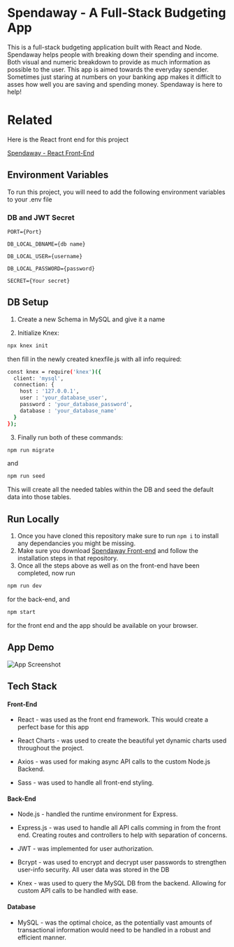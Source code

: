 # Spendaway - A Full-Stack Budgeting App

This is a full-stack budgeting application built with React and Node. Spendaway helps people with breaking down their
spending and income. Both visual and numeric breakdown to provide as much information as possible to the user.
This app is aimed towards the everyday spender. Sometimes just staring at numbers on your banking app makes it
difficlt to asses how well you are saving and spending money. Spendaway is here to help!

# Related

Here is the React front end for this project

[Spendaway - React Front-End](https://github.com/Danko2111/Spendaway)

## Environment Variables

To run this project, you will need to add the following environment variables to your .env file

### DB and JWT Secret

`PORT={Port}`

`DB_LOCAL_DBNAME={db name}`

`DB_LOCAL_USER={username}`

`DB_LOCAL_PASSWORD={password}`

`SECRET={Your secret}`

## DB Setup

1. Create a new Schema in MySQL and give it a name

2. Initialize Knex:

```bash
npx knex init
```

then fill in the newly created knexfile.js with all info required:

```bash
const knex = require('knex')({
  client: 'mysql',
  connection: {
    host : '127.0.0.1',
    user : 'your_database_user',
    password : 'your_database_password',
    database : 'your_database_name'
  }
});
```

3. Finally run both of these commands:

```bash
npm run migrate
```

and

```bash
npm run seed
```

This will create all the needed tables within the DB and seed the default data into those tables.

## Run Locally

1. Once you have cloned this repository make sure to run `npm i` to install any dependancies you might be missing.
2. Make sure you download [Spendaway Front-end](https://github.com/Danko2111/Spendaway) and follow the installation steps in that repository.
3. Once all the steps above as well as on the front-end have been completed, now run

```bash
npm run dev
```

for the back-end, and

```bash
npm start
```

for the front end and the app should be available on your browser.

## App Demo

![App Screenshot](https://via.placeholder.com/468x300?text=App+Screenshot+Here)

## Tech Stack

#### Front-End

- React - was used as the front end framework. This would create a perfect base for this app

- React Charts - was used to create the beautiful yet dynamic charts used throughout the project.

- Axios - was used for making async API calls to the custom Node.js Backend.

- Sass - was used to handle all front-end styling.

#### Back-End

- Node.js - handled the runtime environment for Express.

- Express.js - was used to handle all API calls comming in from the front end. Creating routes and controllers to help with separation of concerns.

- JWT - was implemented for user authorization.

- Bcrypt - was used to encrypt and decrypt user passwords to strengthen user-info security. All user data was stored in the DB

- Knex - was used to query the MySQL DB from the backend. Allowing for custom API calls to be handled with ease.

#### Database

- MySQL - was the optimal choice, as the potentially vast amounts of transactional information would need to be handled in a robust and efficient manner.
